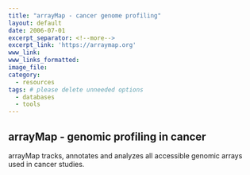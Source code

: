 ```yaml
---
title: "arrayMap - cancer genome profiling"
layout: default
date: 2006-07-01
excerpt_separator: <!--more-->
excerpt_link: 'https://arraymap.org'
www_link:
www_links_formatted:
image_file:
category:
  - resources
tags: # please delete unneeded options
  - databases
  - tools
---
```


## arrayMap - genomic profiling in cancer

arrayMap tracks, annotates and analyzes all accessible genomic arrays used in cancer studies.

<!--more-->

